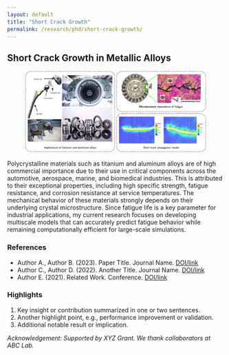 ```yaml
---
layout: default
title: "Short Crack Growth"
permalink: /research/phd/short-crack-growth/
---
```

<section class="research-detail"> 

  <h2>Short Crack Growth in Metallic Alloys</h2> 

  <figure class="rd-image"> <img src="/research/postdoc/PostdocOverview.png" alt="Short crack growth study"> </figure> 

  <div class="rd-content"> <p> Polycrystalline materials such as titanium and aluminum alloys are of high commercial importance due to their use in critical components across the automotive, aerospace, marine, and biomedical industries. This is attributed to their exceptional properties, including high specific strength, fatigue resistance, and corrosion resistance at service temperatures. The mechanical behavior of these materials strongly depends on their underlying crystal microstructure. Since fatigue life is a key parameter for industrial applications, my current research focuses on developing multiscale models that can accurately predict fatigue behavior while remaining computationally efficient for large-scale simulations. </p>

  <h3>References</h3>
  <ul class="rd-refs">
    <li>Author A., Author B. (2023). Paper Title. Journal Name. <a href="#">DOI/link</a></li>
    <li>Author C., Author D. (2022). Another Title. Journal Name. <a href="#">DOI/link</a></li>
    <li>Author E. (2021). Related Work. Conference. <a href="#">DOI/link</a></li>
  </ul>

  <h3>Highlights</h3>
  <ol class="rd-highlights">
    <li>Key insight or contribution summarized in one or two sentences.</li>
    <li>Another highlight point, e.g., performance improvement or validation.</li>
    <li>Additional notable result or implication.</li>
  </ol>

  <p class="rd-ack"><em>
    Acknowledgement: Supported by XYZ Grant. We thank collaborators at ABC Lab.
  </em></p>

  </div> 
</section>